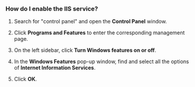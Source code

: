 ### How do I enable the IIS service?
1. Search for "control panel" and open the **Control Panel** window.

2. Click **Programs and Features** to enter the corresponding management page.

3. On the left sidebar, click **Turn Windows features on or off**.

4. In the **Windows Features** pop-up window, find and select all the options of **Internet Information Services**.

5. Click **OK**.
